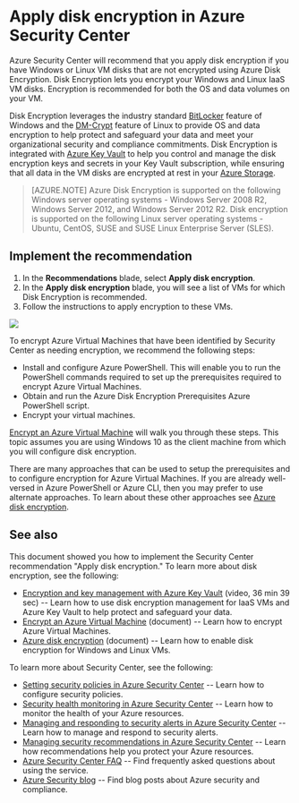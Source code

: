 <properties
   pageTitle="Apply disk encryption in Azure Security Center | Microsoft Azure"
   description="This document shows you how to implement the Azure Security Center recommendation **Apply disk encryption**."
   services="security-center"
   documentationCenter="na"
   authors="TerryLanfear"
   manager="MBaldwin"
   editor=""/>

<tags
   ms.service="security-center"
   ms.devlang="na"
   ms.topic="article"
   ms.tgt_pltfrm="na"
   ms.workload="na"
   ms.date="07/21/2016"
   ms.author="terrylan"/>

# Apply disk encryption in Azure Security Center

Azure Security Center will recommend that you apply disk encryption if you have Windows or Linux VM disks that are not encrypted using Azure Disk Encryption. Disk Encryption lets you encrypt your Windows and Linux IaaS VM disks.  Encryption is recommended for both the OS and data volumes on your VM.


Disk Encryption leverages the industry standard [BitLocker](https://technet.microsoft.com/library/cc732774.aspx) feature of Windows and the [DM-Crypt](https://en.wikipedia.org/wiki/Dm-crypt) feature of Linux to provide OS and data encryption to help protect and safeguard your data and meet your organizational security and compliance commitments. Disk Encryption is integrated with [Azure Key Vault](https://azure.microsoft.com/documentation/services/key-vault/) to help you control and manage the disk encryption keys and secrets in your Key Vault subscription, while ensuring that all data in the VM disks are encrypted at rest in your [Azure Storage](https://azure.microsoft.com/documentation/services/storage/).

> [AZURE.NOTE] Azure Disk Encryption is supported on the following Windows server operating systems - Windows Server 2008 R2, Windows Server 2012, and Windows Server 2012 R2. Disk encryption is supported on the following Linux server operating systems - Ubuntu, CentOS, SUSE and SUSE Linux Enterprise Server (SLES).

## Implement the recommendation

1. In the **Recommendations** blade, select **Apply disk encryption**.
2. In the **Apply disk encryption** blade, you will see a list of VMs for which Disk Encryption is recommended.
3. Follow the instructions to apply encryption to these VMs.

![][1]

To encrypt Azure Virtual Machines that have been identified by Security Center as needing encryption, we recommend the following steps:

- Install and configure Azure PowerShell. This will enable you to run the PowerShell commands required to set up the prerequisites required to encrypt Azure Virtual Machines.
- Obtain and run the Azure Disk Encryption Prerequisites Azure PowerShell script.
- Encrypt your virtual machines.

[Encrypt an Azure Virtual Machine](security-center-disk-encryption.md) will walk you through these steps.  This topic assumes you are using Windows 10 as the client machine from which you will configure disk encryption.

There are many approaches that can be used to setup the prerequisites and to configure encryption for Azure Virtual Machines. If you are already well-versed in Azure PowerShell or Azure CLI, then you may prefer to use alternate approaches. To learn about these other approaches see [Azure disk encryption](../security/azure-security-disk-encryption.md).



## See also

This document showed you how to implement the Security Center recommendation "Apply disk encryption." To learn more about disk encryption, see the following:

- [Encryption and key management with Azure Key Vault](https://azure.microsoft.com/documentation/videos/azurecon-2015-encryption-and-key-management-with-azure-key-vault/) (video, 36 min 39 sec) -- Learn how to use disk encryption management for IaaS VMs and Azure Key Vault to help protect and safeguard your data.
- [Encrypt an Azure Virtual Machine](security-center-disk-encryption.md) (document) -- Learn how to encrypt Azure Virtual Machines.
- [Azure disk encryption](../security/azure-security-disk-encryption.md) (document) -- Learn how to enable disk encryption for Windows and Linux VMs.

To learn more about Security Center, see the following:

- [Setting security policies in Azure Security Center](security-center-policies.md) -- Learn how to configure security policies.
- [Security health monitoring in Azure Security Center](security-center-monitoring.md) -- Learn how to monitor the health of your Azure resources.
- [Managing and responding to security alerts in Azure Security Center](security-center-managing-and-responding-alerts.md) -- Learn how to manage and respond to security alerts.
- [Managing security recommendations in Azure Security Center](security-center-recommendations.md) -- Learn how recommendations help you protect your Azure resources.
- [Azure Security Center FAQ](security-center-faq.md) -- Find frequently asked questions about using the service.
- [Azure Security blog](http://blogs.msdn.com/b/azuresecurity/) -- Find blog posts about Azure security and compliance.



<!--Image references-->
[1]: ./media/security-center-apply-disk-encryption/apply-disk-encryption.png
